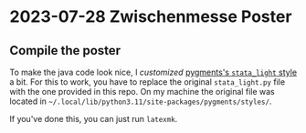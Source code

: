 # 2023-07-28 Zwischenmesse Poster

## Compile the poster
To make the java code look nice, I _customized_ [pygments's `stata_light` style](https://pygments.org/styles/)
a bit. For this to work, you have to replace the original `stata_light.py` file with the one provided in this
repo. On my machine the original file was located in `~/.local/lib/python3.11/site-packages/pygments/styles/`.

If you've done this, you can just run `latexmk`.
